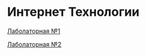 # Интернет Технологии

[Лаболаторная №1](https://oleh2210.github.io/iteh_labs/laba1/)

[Лаболаторная №2](https://oleh2210.github.io/iteh_labs/laba2/)
